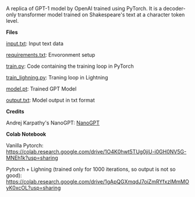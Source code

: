 A replica of GPT-1 model by OpenAI trained using PyTorch. It is a decoder-only transformer model trained on Shakespeare's text at a character token level.

**Files**

[input.txt](data/input.txt): Input text data 

[requirements.txt](requirements.txt): Envoronment setup

[train.py](train.py): Code containing the training loop in PyTorch

[train_lighning.py](train_lighning.py): Traning loop in Lightning

[model.pt](model/model.pt): Trained GPT Model 

[output.txt](output.txt): Model output in txt format

**Credits**

Andrej Karpathy's NanoGPT: [NanoGPT](https://github.com/karpathy/nanoGPT)

**Colab Notebook**

Vanilla Pytorch: https://colab.research.google.com/drive/1O4K0hwt5TUg0jiU-i0GH0NV5G-MNEh1k?usp=sharing

Pytorch + Lighning (trained only for 1000 iterations, so output is not so good): https://colab.research.google.com/drive/1gApQGXmqdJ7oiZmRYfxzIMmMOyK0xcOL?usp=sharing
